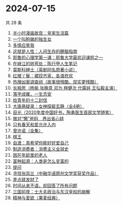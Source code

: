 # 2024-07-15

共 28 条

<!-- BEGIN WEREAD -->
<!-- 最后更新时间 2024-07-15 21:03:37 +0800 -->
1. [半小时漫画故宫：皇家生活篇](https://weread.qq.com/web/bookDetail/a65326f0813ab8feag016e9c)
1. [一个叫盼娣的独生女](https://weread.qq.com/web/bookDetail/b6732d10813ab8fa4g0198e7)
1. [多情应笑我](https://weread.qq.com/web/bookDetail/76732760727522417677ba7)
1. [这就是人性：人间生存的醒脑指南](https://weread.qq.com/web/bookDetail/54732a40813ab8f86g018b1e)
1. [耶鲁的心理学第一课：耶鲁大学最欢迎课程之一](https://weread.qq.com/web/bookDetail/74232ae0813ab8e8fg019bda)
1. [在峡江的转弯处：陈行甲人生笔记](https://weread.qq.com/web/bookDetail/bca326a0813ab8f5ag016fc1)
1. [莫斯科绅士（英剧同名原著小说）](https://weread.qq.com/web/bookDetail/66c32bd0715b9b2d66cf861)
1. [红楼丫鬟：裙钗齐家，各谱悲欢](https://weread.qq.com/web/bookDetail/f9132e80813ab8f55g014140)
1. [热搜凶案调查组（故事很残酷，现实更残酷）](https://weread.qq.com/web/bookDetail/b06328b0813ab8eeag016746)
1. [长相思（杨紫 张晚意 邓为 檀健次 代露娃 王弘毅主演）](https://weread.qq.com/web/bookDetail/7aa32e4071665a377aa4c59)
1. [落字成暖，一生念安](https://weread.qq.com/web/bookDetail/63d32980723ecec863d8a7d)
1. [给青年的十二封信](https://weread.qq.com/web/bookDetail/02432ad071f01ba102469b9)
1. [大唐悬疑录：女神探裴玄静（全4册）](https://weread.qq.com/web/bookDetail/74c32580724ddcdd74ce7ba)
1. [目光（2020年度中国好书，陶勇医生首部文学随笔）](https://weread.qq.com/web/bookDetail/5b132f007210d6245b173e2)
1. [做对“懒”爸妈　养出省心娃](https://weread.qq.com/web/bookDetail/e183262071c79a3be1802d4)
1. [只有春天和爱允许入内](https://weread.qq.com/web/bookDetail/8fa32640813ab8ee6g017cbd)
1. [曾许诺（全集）](https://weread.qq.com/web/bookDetail/9233207071665a399237a36)
1. [棋王](https://weread.qq.com/web/bookDetail/2b632d0071838afb2b689aa)
1. [自渡：真希望你能好好爱自己](https://weread.qq.com/web/bookDetail/1fb32b80813ab8764g0175d9)
1. [制造消费者：消费主义全球史](https://weread.qq.com/web/bookDetail/bc732ce0813ab6e0dg01666c)
1. [困在年龄里的老人](https://weread.qq.com/web/bookDetail/62432a30813ab8eebg017208)
1. [富种起源：人类是怎么变富的](https://weread.qq.com/web/bookDetail/48b32b60813ab7a79g01287f)
1. [提问](https://weread.qq.com/web/bookDetail/82a323c0813ab7fcbg01851b)
1. [寻找张凤兰（中融华语原创文学奖获奖作品）](https://weread.qq.com/web/bookDetail/65132480813ab8ee5g0144de)
1. [差点就发财了](https://weread.qq.com/web/bookDetail/58232070813ab8ecfg013b93)
1. [时间从来不语，却回答了所有问题](https://weread.qq.com/web/bookDetail/0e232070727922470e25338)
1. [三国前夜：士大夫政治与东汉皇权的崩解](https://weread.qq.com/web/bookDetail/d2e32510813ab8edag012228)
1. [精神与爱欲（果麦经典）](https://weread.qq.com/web/bookDetail/83132770813ab78c6g013ba8)
<!-- END WEREAD -->